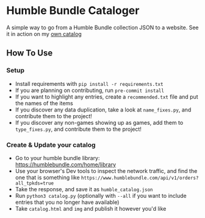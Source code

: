 # Humble Bundle Cataloger

A simple way to go from a Humble Bundle collection JSON to a website. See it in action on my [own catalog](https://marianosimone.com/catalog)

## How To Use
### Setup
- Install requirements with `pip install -r requirements.txt`
- If you are planning on contributing, run `pre-commit install`
- If you want to highlight any entries, create a `recommended.txt` file and put the names of the items
- If you discover any data duplication, take a look at `name_fixes.py`, and contribute them to the project!
- If you discover any non-games showing up as games, add them to `type_fixes.py`, and contribute them to the project!

### Create & Update your catalog
- Go to your humble bundle library: https://humblebundle.com/home/library
- Use your browser's Dev tools to inspect the network traffic, and find the one that is something like `https://www.humblebundle.com/api/v1/orders?all_tpkds=true`
- Take the response, and save it as `humble_catalog.json`
- Run `python3 catalog.py` (optionally with `--all` if you want to include entries that you no longer have available)
- Take `catalog.html` and `img` and publish it however you'd like
